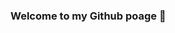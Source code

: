 ### Welcome to my Github poage 👋

<!--
**fraarici/fraarici** is a ✨ _special_ ✨ repository because its `README.md` (this file) appears on your GitHub profile.

I am Francesca Arici and I am an assistant professor in mathematics in the Analysis and Dynamical Systems group at Leiden University.

My research interests are in the field of noncommutative geometry and its interplay with theoretical physics. In particular, I am interested in index theory and its applications to operator algebras, in particular Cuntz--Pimsner algebras, graph C*-algebras and their K-theory.

-->
